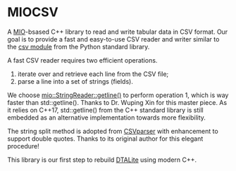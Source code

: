 # MIOCSV

A [MIO](https://github.com/wxinix/MIO)-bsased C++ library to read and write tabular data in CSV format. Our goal is to provide a fast and easy-to-use CSV reader and writer similar to the [csv module](https://docs.python.org/3/library/csv.html#module-csv) from the Python standard library.

A fast CSV reader requires two efficient operations.
1. iterate over and retrieve each line from the CSV file;
2. parse a line into a set of strings (fields).

We choose [mio::StringReader::getline()](https://github.com/wxinix/MIO/blob/master/include/mio/stringreader.hpp) to perform operation 1, which is way faster than std::getline(). Thanks to Dr. Wuping Xin for this master piece. As it relies on C++17, std::getline() from the C++ standard library is still embedded as an alternative implementation towards more flexibility.

The string split method is adopted from [CSVparser](https://github.com/rsylvian/CSVparser) with enhancement to support double quotes. Thanks to its original author for this elegant procedure!

This library is our first step to rebuild [DTALite](https://github.com/asu-trans-ai-lab/DTALite) using modern C++.
